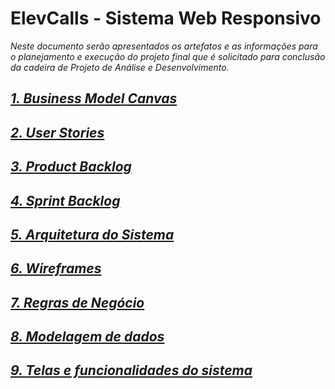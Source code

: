 # ElevCalls - Sistema Web Responsivo

_Neste documento serão apresentados os artefatos e as informações para o planejamento e execução do projeto final que é solicitado para conclusão da cadeira de Projeto de Análise e Desenvolvimento._

## [_1. Business Model Canvas_](https://github.com/elglaubera/ElevCalls/blob/master/business_model_canvas.md)
## [_2. User Stories_](https://github.com/elglaubera/ElevCalls/blob/master/user_stories.md)
## [_3. Product Backlog_](https://github.com/elglaubera/ElevCalls/blob/master/product_backlog.md)
## [_4. Sprint Backlog_](https://github.com/elglaubera/ElevCalls/blob/master/sprint_backlog.md)
## [_5. Arquitetura do Sistema_](https://github.com/elglaubera/ElevCalls/blob/master/arquitetura_sistema.md)
## [_6. Wireframes_](https://github.com/elglaubera/ElevCalls/blob/master/wireframes.md)
## [_7. Regras de Negócio_](https://github.com/elglaubera/ElevCalls/blob/master/regras_de_negocio.md)
## [_8. Modelagem de dados_](https://github.com/elglaubera/ElevCalls/blob/master/modelagem_de_dados.md)
## [_9. Telas e funcionalidades do sistema_](https://github.com/elglaubera/ElevCalls/blob/master/telas_e_funcionalidades.md)

